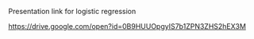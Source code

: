 
Presentation link for logistic regression

https://drive.google.com/open?id=0B9HUUOpgyIS7b1ZPN3ZHS2hEX3M
